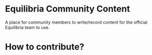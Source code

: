 # Equilibria Community Content
A place for community members to write/record content for the official Equilibria team to use. 

# How to contribute? 
